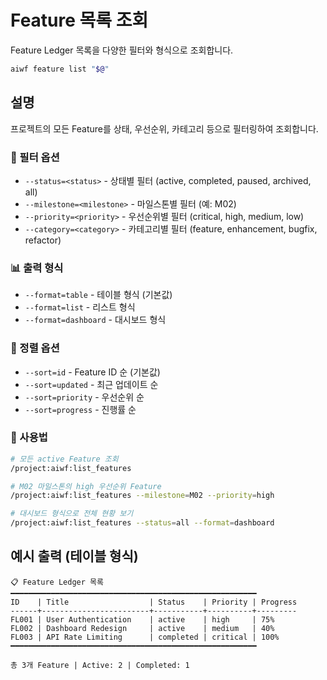 # Feature 목록 조회

Feature Ledger 목록을 다양한 필터와 형식으로 조회합니다.

```bash
aiwf feature list "$@"
```

## 설명

프로젝트의 모든 Feature를 상태, 우선순위, 카테고리 등으로 필터링하여 조회합니다.

### 🎯 필터 옵션
- `--status=<status>` - 상태별 필터 (active, completed, paused, archived, all)
- `--milestone=<milestone>` - 마일스톤별 필터 (예: M02)
- `--priority=<priority>` - 우선순위별 필터 (critical, high, medium, low)
- `--category=<category>` - 카테고리별 필터 (feature, enhancement, bugfix, refactor)

### 📊 출력 형식
- `--format=table` - 테이블 형식 (기본값)
- `--format=list` - 리스트 형식
- `--format=dashboard` - 대시보드 형식

### 🔄 정렬 옵션
- `--sort=id` - Feature ID 순 (기본값)
- `--sort=updated` - 최근 업데이트 순
- `--sort=priority` - 우선순위 순
- `--sort=progress` - 진행률 순

### 📝 사용법
```bash
# 모든 active Feature 조회
/project:aiwf:list_features

# M02 마일스톤의 high 우선순위 Feature
/project:aiwf:list_features --milestone=M02 --priority=high

# 대시보드 형식으로 전체 현황 보기
/project:aiwf:list_features --status=all --format=dashboard
```

## 예시 출력 (테이블 형식)
```
📋 Feature Ledger 목록
━━━━━━━━━━━━━━━━━━━━━━━━━━━━━━━━━━━━━━━━━━━━━━━━━━━━━━━
ID    | Title                  | Status    | Priority | Progress
------+------------------------+-----------+----------+---------
FL001 | User Authentication    | active    | high     | 75%
FL002 | Dashboard Redesign     | active    | medium   | 40%
FL003 | API Rate Limiting      | completed | critical | 100%
━━━━━━━━━━━━━━━━━━━━━━━━━━━━━━━━━━━━━━━━━━━━━━━━━━━━━━━

총 3개 Feature | Active: 2 | Completed: 1
```